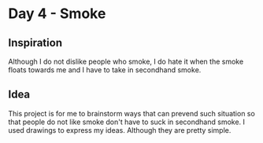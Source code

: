 # Day 4 - Smoke

## Inspiration
Although I do not dislike people who smoke, I do hate it when the smoke floats towards me and I have to take in secondhand smoke.

## Idea
This project is for me to brainstorm ways that can prevend such situation so that people do not like smoke don't have to suck in secondhand smoke.
I used drawings to express my ideas. Although they are pretty simple.
